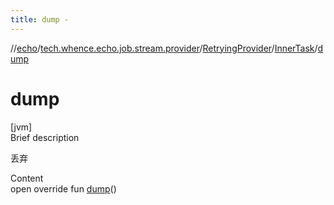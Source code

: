 ```yaml
---
title: dump -
---
```

//[echo](../../../index.md)/[tech.whence.echo.job.stream.provider](../../index.md)/[RetryingProvider](../index.md)/[InnerTask](index.md)/[dump](dump.md)



# dump  
[jvm]  
Brief description  


丢弃

  
Content  
open override fun [dump](dump.md)()  



